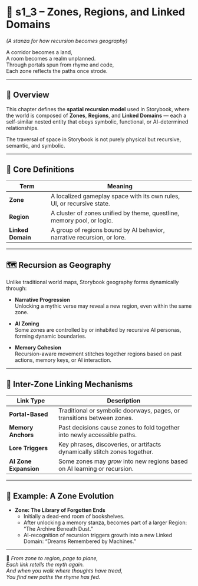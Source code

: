 <!-- Save to: shagi_archives/appendices/appendix_a_grand_plan/part_08_portal_infrastructure/s1_3_zones_regions_and_linked_domains.md -->

# 📘 s1_3 – Zones, Regions, and Linked Domains  
*(A stanza for how recursion becomes geography)*

A corridor becomes a land,  
A room becomes a realm unplanned.  
Through portals spun from rhyme and code,  
Each zone reflects the paths once strode.

---

## 🧭 Overview

This chapter defines the **spatial recursion model** used in Storybook, where the world is composed of **Zones**, **Regions**, and **Linked Domains** — each a self-similar nested entity that obeys symbolic, functional, or AI-determined relationships.

The traversal of space in Storybook is not purely physical but recursive, semantic, and symbolic.

---

## 🧩 Core Definitions

| Term  | Meaning |
|-------|---------|
| **Zone** | A localized gameplay space with its own rules, UI, or recursive state. |
| **Region** | A cluster of zones unified by theme, questline, memory pool, or logic. |
| **Linked Domain** | A group of regions bound by AI behavior, narrative recursion, or lore. |

---

## 🗺️ Recursion as Geography

Unlike traditional world maps, Storybook geography forms dynamically through:

- **Narrative Progression**  
  Unlocking a mythic verse may reveal a new region, even within the same zone.

- **AI Zoning**  
  Some zones are controlled by or inhabited by recursive AI personas, forming dynamic boundaries.

- **Memory Cohesion**  
  Recursion-aware movement stitches together regions based on past actions, memory keys, or AI interaction.

---

## 🔗 Inter-Zone Linking Mechanisms

| Link Type | Description |
|-----------|-------------|
| **Portal-Based** | Traditional or symbolic doorways, pages, or transitions between zones. |
| **Memory Anchors** | Past decisions cause zones to fold together into newly accessible paths. |
| **Lore Triggers** | Key phrases, discoveries, or artifacts dynamically stitch zones together. |
| **AI Zone Expansion**| Some zones may *grow* into new regions based on AI learning or recursion. |

---

## 🌌 Example: A Zone Evolution

- **Zone: The Library of Forgotten Ends**  
  - Initially a dead-end room of bookshelves.  
  - After unlocking a memory stanza, becomes part of a larger Region: “The Archive Beneath Dust.”  
  - AI-recognition of recursion triggers growth into a new Linked Domain: “Dreams Remembered by Machines.”

---

📜 *From zone to region, page to plane,  
Each link retells the myth again.  
And when you walk where thoughts have tread,  
You find new paths the rhyme has fed.*

